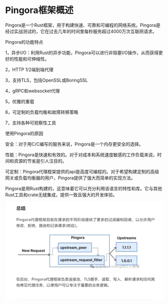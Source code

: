 # Pingora框架概述

Pingora是一个Rust框架，用于构建快速、可靠和可编程的网络系统。Pingora是经过实战测试的，它在过去几年的时间里每秒服务超过4000万次互联网请求。

Pingora的功能特点 

1，异步I/O：利用Rust的异步功能，Pingora可以进行非阻塞I/O操作，从而获得更好的性能和可伸缩性。

2，HTTP 1/2端到端代理

3，支持TLS，包括OpenSSL或BoringSSL

4，gRPC和websocket代理

5，优雅的重载

6，可定制的负载均衡和故障转移策略

7，支持各种可观察性工具


使用Pingora的原因

安全：对于用C/C编写的服务来说，Pingora是一个内存更安全的选择。



性能：Pingora是快速和有效的。对于对成本和系统速度敏感的工作负载来说，时间和资源的节省是引人注目的。



可定制：Pingora代理框架提供的api是高度可编程的。对于希望构建定制的高级网关或负载均衡器的用户，Pingora提供了强大而简单的实现方法。

Pingora是用Rust构建的，这意味着它可以充分利用该语言的特性和库。它与其他Rust工具和crate无缝集成，提供一致且强大的开发体验。

![](../../learning/src/objInfo/assets/Pasted%20image%2020240408224219.png)